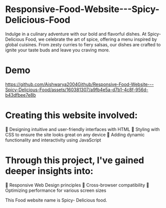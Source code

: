 # Responsive-Food-Website---Spicy-Delicious-Food
Indulge in a culinary adventure with our bold and flavorful dishes. At Spicy-Delicious Food, we celebrate the art of spice, offering a menu inspired by global cuisines. From zesty curries to fiery salsas, our dishes are crafted to ignite your taste buds and leave you craving more. 

# Demo


https://github.com/Aishwarya2004Github/Responsive-Food-Website---Spicy-Delicious-Food/assets/160381307/a9fb4e5a-d7b1-4c8f-956d-b43dfbee7e8b
# Creating this website involved:
🍕 Designing intuitive and user-friendly interfaces with HTML
🍔 Styling with CSS to ensure the site looks great on any device
🍣 Adding dynamic functionality and interactivity using JavaScript

# Through this project, I've gained deeper insights into:
🔹 Responsive Web Design principles
🔹 Cross-browser compatibility
🔹 Optimizing performance for various screen sizes

This Food website name is Spicy- Delicious food.
